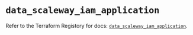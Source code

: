 # `data_scaleway_iam_application`

Refer to the Terraform Registory for docs: [`data_scaleway_iam_application`](https://registry.terraform.io/providers/scaleway/scaleway/2.17.0/docs/data-sources/iam_application).
